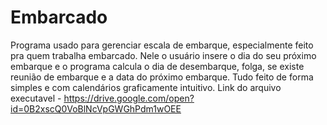 # Embarcado
Programa usado para gerenciar escala de embarque, especialmente feito pra quem trabalha embarcado.
Nele o usuário insere o dia do seu próximo embarque e o programa calcula o dia de desembarque, folga, 
se existe reunião de embarque e a data do próximo embarque.
Tudo feito de forma simples e com calendários graficamente intuitivo.
Link do arquivo executavel - https://drive.google.com/open?id=0B2xscQ0VoBlNcVpGWGhPdm1wOEE
